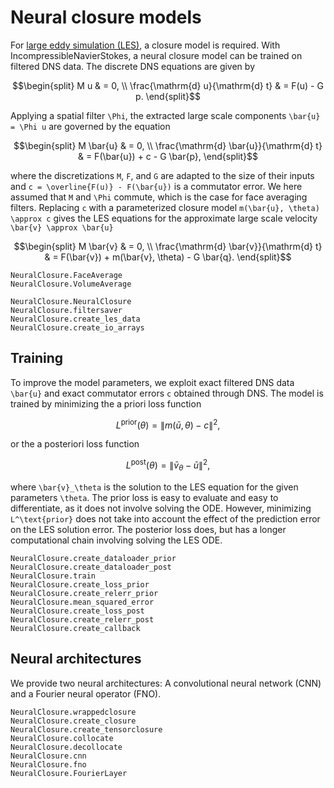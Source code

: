 # Neural closure models

For [large eddy simulation (LES)](../features/les.md), a closure model is
required. With IncompressibleNavierStokes, a neural closure model can be
trained on filtered DNS data. The discrete DNS equations are given by

```math
\begin{split}
M u & = 0, \\
\frac{\mathrm{d} u}{\mathrm{d} t} & = F(u) - G p.
\end{split}
```

Applying a spatial filter ``\Phi``, the extracted large scale components ``\bar{u} = \Phi u`` are governed by the equation

```math
\begin{split}
M \bar{u} & = 0, \\
\frac{\mathrm{d} \bar{u}}{\mathrm{d} t} & = F(\bar{u}) + c - G \bar{p},
\end{split}
```

where the discretizations ``M``, ``F``, and ``G`` are adapted to the size of
their inputs and ``c = \overline{F(u)} - F(\bar{u})`` is a commutator error. We
here assumed that ``M`` and ``\Phi`` commute, which is the case for face
averaging filters. Replacing ``c`` with a parameterized closure model
``m(\bar{u}, \theta) \approx c`` gives the LES equations for the approximate
large scale velocity ``\bar{v} \approx \bar{u}``

```math
\begin{split}
M \bar{v} & = 0, \\
\frac{\mathrm{d} \bar{v}}{\mathrm{d} t} & = F(\bar{v}) + m(\bar{v}, \theta) - G \bar{q}.
\end{split}
```

```@docs
NeuralClosure.FaceAverage
NeuralClosure.VolumeAverage
```

```@docs
NeuralClosure.NeuralClosure
NeuralClosure.filtersaver
NeuralClosure.create_les_data
NeuralClosure.create_io_arrays
```

## Training

To improve the model parameters, we exploit exact filtered DNS data ``\bar{u}``
and exact commutator errors ``c`` obtained through DNS. The model is trained by
minimizing the a priori loss function

```math
L^\text{prior}(\theta) = \| m(\bar{u}, \theta) - c \|^2,
```

or the a posteriori loss function

```math
L^\text{post}(\theta) = \| \bar{v}_\theta - \bar{u} \|^2,
```

where ``\bar{v}_\theta`` is the solution to the LES equation for the given
parameters ``\theta``. The prior loss is easy to evaluate and easy to
differentiate, as it does not involve solving the ODE. However, minimizing
``L^\text{prior}`` does not take into account the effect of the prediction
error on the LES solution error. The posterior loss does, but has a longer
computational chain involving solving the LES ODE.

```@docs
NeuralClosure.create_dataloader_prior
NeuralClosure.create_dataloader_post
NeuralClosure.train
NeuralClosure.create_loss_prior
NeuralClosure.create_relerr_prior
NeuralClosure.mean_squared_error
NeuralClosure.create_loss_post
NeuralClosure.create_relerr_post
NeuralClosure.create_callback
```

## Neural architectures

We provide two neural architectures: A convolutional neural network (CNN) and a Fourier neural operator (FNO).

```@docs
NeuralClosure.wrappedclosure
NeuralClosure.create_closure
NeuralClosure.create_tensorclosure
NeuralClosure.collocate
NeuralClosure.decollocate
NeuralClosure.cnn
NeuralClosure.fno
NeuralClosure.FourierLayer
```
